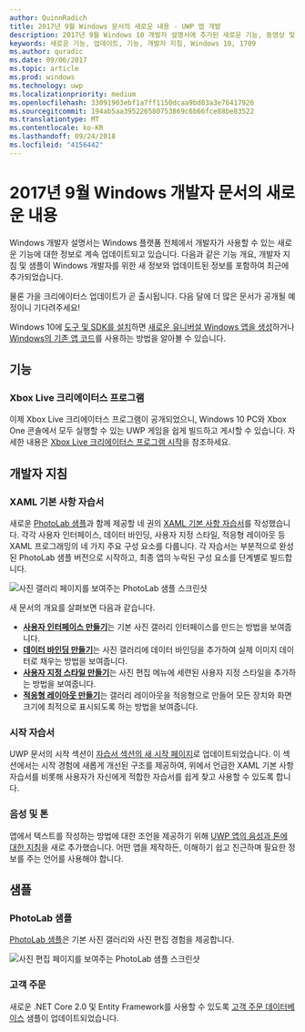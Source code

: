 ```yaml
---
author: QuinnRadich
title: 2017년 9월 Windows 문서의 새로운 내용 - UWP 앱 개발
description: 2017년 9월 Windows 10 개발자 설명서에 추가된 새로운 기능, 동영상 및 개발자 지침
keywords: 새로운 기능, 업데이트, 기능, 개발자 지침, Windows 10, 1709
ms.author: quradic
ms.date: 09/06/2017
ms.topic: article
ms.prod: windows
ms.technology: uwp
ms.localizationpriority: medium
ms.openlocfilehash: 33091903ebf1a7ff1150dcaa9bd83a3e76417926
ms.sourcegitcommit: 194ab5aa395226580753869c6b66fce88be83522
ms.translationtype: MT
ms.contentlocale: ko-KR
ms.lasthandoff: 09/24/2018
ms.locfileid: "4156442"
---
```

# <a name="whats-new-in-the-windows-developer-docs-in-september-2017"></a>2017년 9월 Windows 개발자 문서의 새로운 내용

Windows 개발자 설명서는 Windows 플랫폼 전체에서 개발자가 사용할 수 있는 새로운 기능에 대한 정보로 계속 업데이트되고 있습니다. 다음과 같은 기능 개요, 개발자 지침 및 샘플이 Windows 개발자를 위한 새 정보와 업데이트된 정보를 포함하여 최근에 추가되었습니다.

물론 가을 크리에이터스 업데이트가 곧 출시됩니다. 다음 달에 더 많은 문서가 공개될 예정이니 기다려주세요!

Windows 10에 [도구 및 SDK를 설치](http://go.microsoft.com/fwlink/?LinkId=821431)하면 [새로운 유니버설 Windows 앱을 생성](../get-started/your-first-app.md)하거나 [Windows의 기존 앱 코드](../porting/index.md)를 사용하는 방법을 알아볼 수 있습니다.

## <a name="features"></a>기능

### <a name="xbox-live-creators-program"></a>Xbox Live 크리에이터스 프로그램

이제 Xbox Live 크리에이터스 프로그램이 공개되었으니, Windows 10 PC와 Xbox One 콘솔에서 모두 실행할 수 있는 UWP 게임을 쉽게 빌드하고 게시할 수 있습니다. 자세한 내용은 [Xbox Live 크리에이터스 프로그램 시작](../xbox-live/get-started-with-creators/get-started-with-xbox-live-creators.md)을 참조하세요.

## <a name="developer-guidance"></a>개발자 지침

### <a name="xaml-basics-tutorials"></a>XAML 기본 사항 자습서

새로운 [PhotoLab 샘플](https://github.com/Microsoft/Windows-appsample-photo-lab)과 함께 제공할 네 권의 [XAML 기본 사항 자습서](https://docs.microsoft.com/en-us/windows/uwp/get-started/xaml-basics-intro)를 작성했습니다. 각각 사용자 인터페이스, 데이터 바인딩, 사용자 지정 스타일, 적응형 레이아웃 등 XAML 프로그래밍의 네 가지 주요 구성 요소를 다룹니다. 각 자습서는 부분적으로 완성된 PhotoLab 샘플 버전으로 시작하고, 최종 앱의 누락된 구성 요소를 단계별로 빌드합니다. 

![사진 갤러리 페이지를 보여주는 PhotoLab 샘플 스크린샷](images/PhotoLab-gallery-page.png)  

새 문서의 개요를 살펴보면 다음과 같습니다.

+ [**사용자 인터페이스 만들기**](https://docs.microsoft.com/en-us/windows/uwp/get-started/xaml-basics-ui)는 기본 사진 갤러리 인터페이스를 만드는 방법을 보여줍니다.
+ [**데이터 바인딩 만들기**](https://docs.microsoft.com/en-us/windows/uwp/get-started/xaml-basics-data-binding)는 사진 갤러리에 데이터 바인딩을 추가하여 실제 이미지 데이터로 채우는 방법을 보여줍니다.
+ [**사용자 지정 스타일 만들기**](https://docs.microsoft.com/en-us/windows/uwp/get-started/xaml-basics-style)는 사진 편집 메뉴에 세련된 사용자 지정 스타일을 추가하는 방법을 보여줍니다.
+ [**적응형 레이아웃 만들기**](https://docs.microsoft.com/en-us/windows/uwp/get-started/xaml-basics-adaptive-layout)는 갤러리 레이아웃을 적응형으로 만들어 모든 장치와 화면 크기에 최적으로 표시되도록 하는 방법을 보여줍니다.

### <a name="get-started-tutorials"></a>시작 자습서

UWP 문서의 시작 섹션이 [자습서 섹션의 새 시작 페이지](https://docs.microsoft.com/windows/uwp/get-started/create-uwp-apps)로 업데이트되었습니다. 이 섹션에서는 시작 경험에 새롭게 개선된 구조를 제공하여, 위에서 언급한 XAML 기본 사항 자습서를 비롯해 사용자가 자신에게 적합한 자습서를 쉽게 찾고 사용할 수 있도록 합니다.

### <a name="voice-and-tone"></a>음성 및 톤

앱에서 텍스트를 작성하는 방법에 대한 조언을 제공하기 위해 [UWP 앱의 음성과 톤에 대한 지침](https://docs.microsoft.com/windows/uwp/in-app-help/voice-and-tone)을 새로 추가했습니다. 어떤 앱을 제작하든, 이해하기 쉽고 친근하며 필요한 정보를 주는 언어를 사용해야 합니다.

## <a name="samples"></a>샘플

### <a name="photolab-sample"></a>PhotoLab 샘플

[PhotoLab 샘플](https://github.com/Microsoft/windows-appsample-photo-lab)은 기본 사진 갤러리와 사진 편집 경험을 제공합니다.

![사진 편집 페이지를 보여주는 PhotoLab 샘플 스크린샷](images/PhotoLab-editing-page.png)  

### <a name="customer-orders"></a>고객 주문

새로운 .NET Core 2.0 및 Entity Framework를 사용할 수 있도록 [고객 주문 데이터베이스](https://github.com/Microsoft/Windows-appsample-customers-orders-database) 샘플이 업데이트되었습니다.